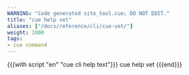 ```yaml
---
WARNING: "Code generated site_tool.cue; DO NOT EDIT."
title: "cue help vet"
aliases: ["/docs/reference/cli/cue-vet/"]
weight: 1000
tags:
- cue command
---
```


{{{with script "en" "cue cli help text"}}}
cue help vet
{{{end}}}

